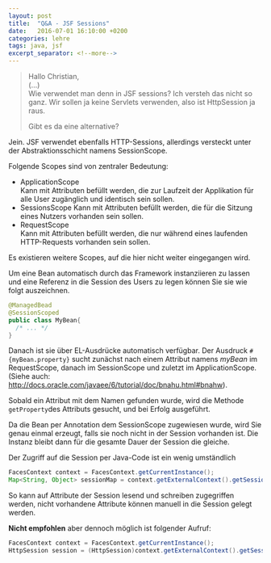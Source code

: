 ```yaml
---
layout: post
title:  "Q&A - JSF Sessions"
date:   2016-07-01 16:10:00 +0200
categories: lehre
tags: java, jsf
excerpt_separator: <!--more-->
---
```


> Hallo Christian,  
> (...)  
> Wie verwendet man denn in JSF sessions? Ich versteh das nicht so ganz.
> Wir sollen ja keine Servlets verwenden, also ist HttpSession ja raus.
>
> Gibt es da eine alternative?

Jein. JSF verwendet ebenfalls HTTP-Sessions, allerdings versteckt unter der Abstraktionsschicht namens SessionScope.

<!--more-->

Folgende Scopes sind von zentraler Bedeutung:

- ApplicationScope  
  Kann mit Attributen befüllt werden, die zur Laufzeit der Applikation für alle User zugänglich und identisch sein sollen.
- SessionsScope
  Kann mit Attributen befüllt werden, die für die Sitzung eines Nutzers vorhanden sein sollen.
- RequestScope  
  Kann mit Attributen befüllt werden, die nur während eines laufenden HTTP-Requests vorhanden sein sollen.

Es existieren weitere Scopes, auf die hier nicht weiter eingegangen wird.

Um eine Bean automatisch durch das Framework instanziieren zu lassen und eine Referenz in die Session des Users zu legen können Sie sie wie folgt auszeichnen.  

```` java
@ManagedBead
@SessionScoped
public class MyBean{
  /* ... */
}
````

Danach ist sie über EL-Ausdrücke automatisch verfügbar. Der Ausdruck `#{myBean.property}` sucht zunächst nach einem Attribut namens *myBean* im RequestScope, danach im SessionScope und zuletzt im ApplicationScope. (Siehe auch: http://docs.oracle.com/javaee/6/tutorial/doc/bnahu.html#bnahw).

Sobald ein Attribut mit dem Namen gefunden wurde, wird die Methode `getProperty`des Attributs gesucht, und bei Erfolg ausgeführt.

Da die Bean per Annotation dem SessionScope zugewiesen wurde, wird Sie genau einmal erzeugt, falls sie noch nicht in der Session vorhanden ist. Die Instanz bleibt dann für die gesamte Dauer der Session die gleiche.

Der Zugriff auf die Session per Java-Code ist ein wenig umständlich

```java
FacesContext context = FacesContext.getCurrentInstance();
Map<String, Object> sessionMap = context.getExternalContext().getSessionMap();
```

So kann auf Attribute der Session lesend und schreiben zugegriffen werden, nicht vorhandene Attribute können manuell in die Session gelegt werden.

**Nicht empfohlen** aber dennoch möglich ist folgender Aufruf:

``` java
FacesContext context = FacesContext.getCurrentInstance();
HttpSession session = (HttpSession)context.getExternalContext().getSession(true);
```
